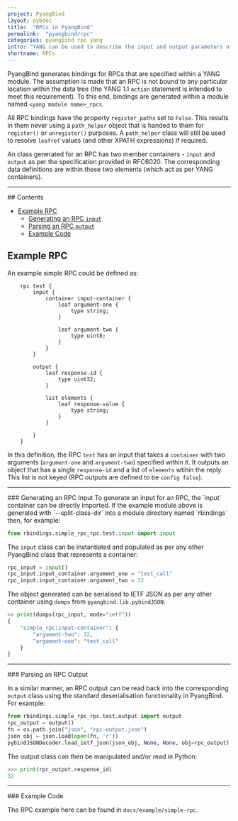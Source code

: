 ```yaml
---
project: PyangBind
layout: pybdoc
title:  "RPCs in PyangBind"
permalink:  "pyangbind/rpc"
categories: pyangbind rpc yang
intro: "YANG can be used to describe the input and output parameters of an RPC -- this document provids an overview of how to generate bindings for a YANG RPC using PyangBind."
shortname: RPCs
---
```


PyangBind generates bindings for RPCs that are specified within a YANG module. The assumption is made that an RPC is not bound to any particular location within the data tree (the YANG 1.1 `action` statement is intended to meet this requirement). To this end, bindings are generated within a module named `<yang module name>_rpcs`.

All RPC bindings have the property `register_paths` set to `False`. This results in them never using a `path_helper` object that is handed to them for `register()` or `unregister()` purposes. A `path_helper` class will still be used to resolve `leafref` values (and other XPATH expressions) if required.

An class generated for an RPC has two member containers - `input` and `output` as per the specification provided in RFC6020. The corresponding data definitions are within these two elements (which act as per YANG containers).

<hr>
## Contents

* [Example RPC](#examplerpc)  
	* [Generating an RPC `input`](#exinput)
	* [Parsing an RPC `output`](#exoutput)
	* [Example Code](#excode)

## Example RPC <a name="examplerpc"></a>

An example simple RPC could be defined as:

```yang
    rpc test {
        input {
            container input-container {
                leaf argument-one {
                    type string;
                }

                leaf argument-two {
                    type uint8;
                }
            }
        }

        output {
            leaf response-id {
                type uint32;
            }

            list elements {
                leaf response-value {
                    type string;
                }
            }

        }
    }
```

In this definition, the RPC `test` has an input that takes a `container` with two arguments (`argument-one` and `argument-two`) specified within it. It outputs an object that has a single `response-id` and a list of `elements` wtihin the reply. This list is not keyed (RPC outputs are defined to be `config false`).

<hr>
### Generating an RPC Input <a name="exinput"></a>
To generate an input for an RPC, the `input` container can be directly imported. If the example module above is generated with `--split-class-dir` into a module directory named `rbindings` then, for example:

```python
from rbindings.simple_rpc_rpc.test.input import input
```

The `input` class can be instantiated and populated as per any other PyangBind class that represents a container:

```python
rpc_input = input()
rpc_input.input_container.argument_one = "test_call"
rpc_input.input_container.argument_two = 32
```

The object generated can be serialised to IETF JSON as per any other container using `dumps` from `pyangbind.lib.pybindJSON`:

```python
>> print(dumps(rpc_input, mode="ietf"))
{
    "simple_rpc:input-container": {
        "argument-two": 32, 
        "argument-one": "test_call"
    }
}
```

<hr>
### Parsing an RPC Output <a name="exoutput"></a>

In a similar manner, an RPC output can be read back into the corresponding `output` class using the standard deserialisation functionality in PyangBind. For example:

```python
from rbindings.simple_rpc_rpc.test.output import output
rpc_output = output()
fn = os.path.join("json", "rpc-output.json")
json_obj = json.load(open(fn, 'r'))
pybindJSONDecoder.load_ietf_json(json_obj, None, None, obj=rpc_output)
```

The output class can then be manipulated and/or read in Python:

```python
>>> print(rpc_output.response_id)
32
```

<hr>
### Example Code

The RPC example here can be found in `docs/example/simple-rpc`.

 